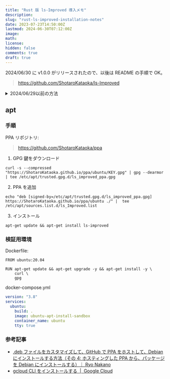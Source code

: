 ```yaml
---
title: "Rust 版 ls-Improved 導入メモ"
description:
slug: "rust-ls-improved-installation-notes"
date: 2023-07-23T14:50:00Z
lastmod: 2024-06-30T07:12:00Z
image:
math:
license:
hidden: false
comments: true
draft: true
---
```


2024/06/30 に v1.0.0 がリリースされたので、以後は README の手順で OK。

> https://github.com/ShotaroKataoka/ls-Improved

<details><summary>2024/06/29以前の方法</summary>

## コードはここ

> https://github.com/ShotaroKataoka/ls-Improved/tree/develop-rust-rewrite

## Manual

1. 公式 GitHub の [Releases](https://github.com/ShotaroKataoka/ls-Improved/releases) ページからダウンロード
2. ダウンロードファイルを解凍して、lsi を使いたいディレクトリへ移動
3. `path/to/lsi-**` で動く

毎回 `path/to/lsi-**` と打つのは面倒くさいので alias を登録しておくと良い。

</details>

## apt

### 手順

PPA リポジトリ:

> https://github.com/ShotaroKataoka/ppa

1. GPG 鍵をダウンロード

```
curl -s --compressed "https://ShotaroKataoka.github.io/ppa/ubuntu/KEY.gpg" | gpg --dearmor | tee /etc/apt/trusted.gpg.d/ls_improved_ppa.gpg
```

2. PPA を追加

```
echo "deb [signed-by=/etc/apt/trusted.gpg.d/ls_improved_ppa.gpg] https://ShotaroKataoka.github.io/ppa/ubuntu ./" |  tee /etc/apt/sources.list.d/ls_Improved.list
```

3. インストール

```
apt-get update && apt-get install ls-improved
```

### 検証用環境

Dockerfile:

```
FROM ubuntu:20.04

RUN apt-get update && apt-get upgrade -y && apt-get install -y \
    curl \
    gpg
```

docker-compose.yml

```yml
version: "3.8"
services:
  ubuntu:
    build: .
    image: ubuntu-apt-install-sandbox
    container_name: ubuntu
    tty: true
```

### 参考記事

- [.deb ファイルをカスタマイズして、GitHub で PPA をホストして、Debian にインストールする方法（その 4: ホスティングした PPA から、パッケージを Debian にインストールする）｜ Ryo Nakano](https://note.com/ryonakano/n/na5bada77dff7)
- [gcloud CLI をインストールする  |  Google Cloud](https://cloud.google.com/sdk/docs/install?hl=ja)
